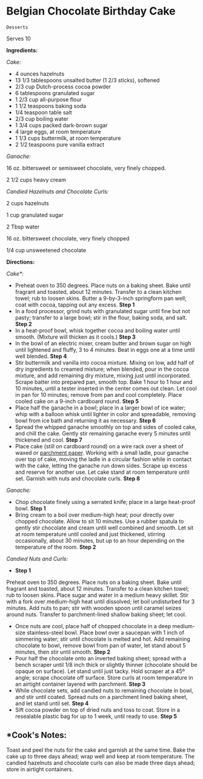 # Belgian Chocolate Birthday Cake

`Desserts`

Serves 10

**Ingredients:**

_Cake:_

- 4 ounces hazelnuts 
- 13 1/3 tablespoons unsalted butter (1 2/3 sticks), softened 
- 2/3 cup Dutch-process cocoa powder 
- 6 tablespoons granulated sugar 
- 1 2/3 cup all-purpose flour 
- 1 1/2 teaspoons baking soda 
- 1/4 teaspoon table salt 
- 2/3 cup boiling water 
- 1 3/4 cups packed dark-brown sugar 
- 4 large eggs, at room temperature 
- 1 1/3 cups buttermilk, at room temperature 
- 2 1/2 teaspoons pure vanilla extract

_Ganache:_

16 oz. bittersweet or semisweet chocolate, very finely chopped.

2 1/2 cups heavy cream

_Candied Hazelnuts and Chocolate Curls:_

2 cups hazelnuts

1 cup granulated sugar

2 Tbsp water

16 oz. bittersweet chocolate, very finely chopped 

1/4 cup unsweetened chocolate 

**Directions:**

_Cake*:_

- Preheat oven to 350 degrees. Place nuts on a baking sheet. Bake until fragrant and toasted, about 12 minutes. Transfer to a clean kitchen towel; rub to loosen skins. Butter a 9-by-3-inch springform pan well; coat with cocoa, tapping out any excess.
    **Step 1**
- In a food processor, grind nuts with granulated sugar until fine but not pasty; transfer to a large bowl; stir in the flour, baking soda, and salt.
    **Step 2**
- In a heat-proof bowl, whisk together cocoa and boiling water until smooth. (Mixture will thicken as it cools.)
    **Step 3**
- In the bowl of an electric mixer, cream butter and brown sugar on high until lightened and fluffy, 3 to 4 minutes. Beat in eggs one at a time until well blended.
    **Step 4**
- Stir buttermilk and vanilla into cocoa mixture. Mixing on low, add half of dry ingredients to creamed mixture; when blended, pour in the cocoa mixture, and add remaining dry mixture, mixing just until incorporated. Scrape batter into prepared pan, smooth top. Bake 1 hour to 1 hour and 10 minutes, until a tester inserted in the center comes out clean. Let cool in pan for 10 minutes; remove from pan and cool completely. Place cooled cake on a 9-inch cardboard round.
    **Step 5**
- Place half the ganache in a bowl; place in a larger bowl of ice water; whip with a balloon whisk until lighter in color and spreadable, removing bowl from ice bath and returning it as necessary.
    **Step 6**
- Spread the whipped ganache smoothly on top and sides of cooled cake, and chill the cake. Gently stir remaining ganache every 5 minutes until thickened and cool.
    **Step 7**
- Place cake (still on cardboard round) on a wire rack over a sheet of waxed or [parchment paper](https://www.marthastewart.com/269281/parchment-vs-wax-paper). Working with a small ladle, pour ganache over top of cake, moving the ladle in a circular fashion while in contact with the cake, letting the ganache run down sides. Scrape up excess and reserve for another use. Let cake stand at room temperature until set. Garnish with nuts and chocolate curls.
    **Step 8**

_Ganache:_

- Chop chocolate finely using a serrated knife; place in a large heat-proof bowl.
    **Step 1**
- Bring cream to a boil over medium-high heat; pour directly over chopped chocolate. Allow to sit 10 minutes. Use a rubber spatula to gently stir chocolate and cream until well combined and smooth. Let sit at room temperature until cooled and just thickened, stirring occasionally, about 30 minutes, but up to an hour depending on the temperature of the room.
    **Step 2**

_Candied Nuts and Curls:_

- **Step 1**

Preheat oven to 350 degrees. Place nuts on a baking sheet. Bake until fragrant and toasted, about 12 minutes. Transfer to a clean kitchen towel; rub to loosen skins. Place sugar and water in a medium heavy skillet. Stir with a fork over medium-high heat until dissolved; let boil undisturbed for 3 minutes. Add nuts to pan; stir with wooden spoon until caramel seizes around nuts. Transfer to parchment-lined shallow baking sheet; let cool.

- Once nuts are cool, place half of chopped chocolate in a deep medium-size stainless-steel bowl. Place bowl over a saucepan with 1 inch of simmering water; stir until chocolate is melted and hot. Add remaining chocolate to bowl, remove bowl from pan of water, let stand about 5 minutes, then stir until smooth.
    **Step 2**
- Pour half the chocolate onto an inverted baking sheet; spread with a bench scraper until 1/8 inch thick or slightly thinner (chocolate should be opaque on surface). Let stand until just tacky. Hold scraper at a 45º angle; scrape chocolate off surface. Store curls at room temperature in an airtight container layered with parchment.
    **Step 3**
- While chocolate sets, add candied nuts to remaining chocolate in bowl, and stir until coated. Spread nuts on a parchment lined baking sheet, and let stand until set.
    **Step 4**
- Sift cocoa powder on top of dried nuts and toss to coat. Store in a resealable plastic bag for up to 1 week, until ready to use.
    **Step 5**

## *Cook's Notes: 

Toast and peel the nuts for the cake and garnish at the same time. Bake the cake up to three days ahead; wrap well and keep at room temperature. The candied hazelnuts and chocolate curls can also be made three days ahead; store in airtight containers.
